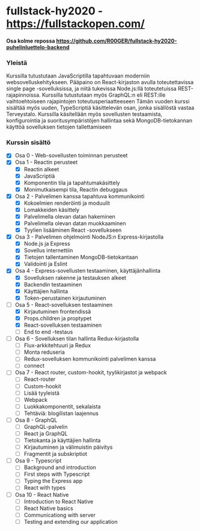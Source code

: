 # fullstack-hy2020 - https://fullstackopen.com/

#### Osa kolme repossa https://github.com/R00GER/fullstack-hy2020-puhelinluettelo-backend

### Yleistä 
Kurssilla tutustutaan JavaScriptilla tapahtuvaan moderniin websovelluskehitykseen. Pääpaino on React-kirjaston avulla toteutettavissa single page -sovelluksissa, ja niitä tukevissa Node.js:llä toteutetuissa REST-rajapinnoissa. Kurssilla tutustutaan myös GraphQL:n eli REST:ille vaihtoehtoiseen rajapintojen toteutusperiaatteeseen
Tämän vuoden kurssi sisältää myös uuden, TypeScriptiä käsittelevän osan, jonka sisällöstä vastaa Terveystalo.
Kurssilla käsitellään myös sovellusten testaamista, konfigurointia ja suoritusympäristöjen hallintaa sekä MongoDB-tietokannan käyttöä sovelluksen tietojen tallettamiseen

### Kurssin sisältö
* [x] Osa 0 - Web-sovellusten toiminnan perusteet
* [x] Osa 1 - Reactin perusteet
  * [x] Reactin alkeet
  * [x] JavaScriptiä
  * [x] Komponentin tila ja tapahtumakäsittely
  * [x] Monimutkaisempi tila, Reactin debuggaus
* [x] Osa 2 - Palvelimen kanssa tapahtuva kommunikointi
  * [x] Kokoelmien renderöinti ja moduulit
  * [x] Lomakkeiden käsittely
  * [x] Palvelimella olevan datan hakeminen
  * [x] Palvelimella olevan datan muokkaaminen
  * [x] Tyylien lisääminen React -sovellukseen
* [x] Osa 3 - Palvelimen ohjelmointi NodeJS:n Express-kirjastolla
  * [x] Node.js ja Express
  * [x] Sovellus internettiin
  * [x] Tietojen tallentaminen MongoDB-tietokantaan
  * [x] Validointi ja Eslint
* [x] Osa 4 - Express-sovellusten testaaminen, käyttäjänhallinta
  * [x] Sovelluksen rakenne ja testauksen alkeet
  * [x] Backendin testaaminen
  * [x] Käyttäjien hallinta
  * [x] Token-perustainen kirjautuminen
* [ ] Osa 5 - React-sovelluksen testaaminen
  * [x] Kirjautuminen frontendissä
  * [x] Props.children ja proptypet
  * [x] React-sovelluksen testaaminen
  * [ ] End to end -testaus
* [ ] Osa 6 - Sovelluksen tilan hallinta Redux-kirjastolla
  * [ ] Flux-arkkitehtuuri ja Redux
  * [ ] Monta reduseria
  * [ ] Redux-sovelluksen kommunikointi palvelimen kanssa
  * [ ] connect
* [ ] Osa 7 - React router, custom-hookit, tyylikirjastot ja webpack
  * [ ] React-router
  * [ ] Custom-hookit
  * [ ] Lisää tyyleistä
  * [ ] Webpack
  * [ ] Luokkakomponentit, sekalaista
  * [ ] Tehtäviä: blogilistan laajennus
* [ ] Osa 8 - GraphQL
  * [ ] GraphQL-palvelin
  * [ ] React ja GraphQL
  * [ ] Tietokanta ja käyttäjien hallinta
  * [ ] Kirjautuminen ja välimuistin päivitys
  * [ ] Fragmentit ja subskriptiot
* [ ] Osa 9 - Typescript
  * [ ] Background and introduction
  * [ ] First steps with Typescript
  * [ ] Typing the Express app
  * [ ] React with types
* [ ] Osa 10 - React Native
  * [ ] Introduction to React Native
  * [ ] React Native basics
  * [ ] Communicationg with server
  * [ ] Testing and extending our application

